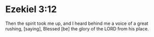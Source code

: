 # Ezekiel 3:12

Then the spirit took me up, and I heard behind me a voice of a great rushing, [saying], Blessed [be] the glory of the LORD from his place.